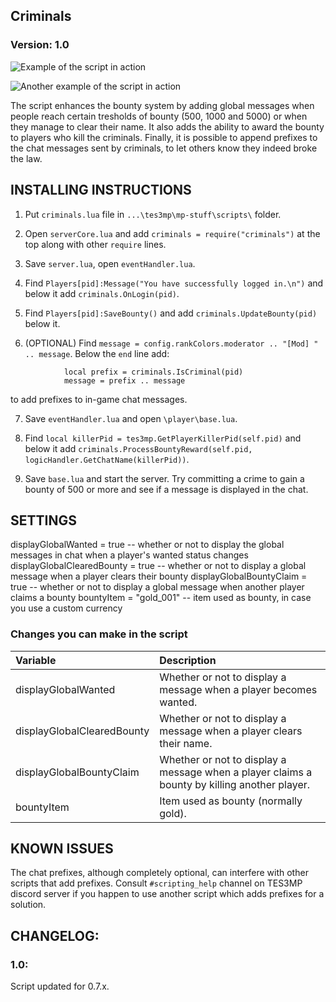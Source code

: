 ## Criminals
### Version: 1.0

![Example of the script in action](https://i.imgur.com/9wvbkro.png)

![Another example of the script in action](https://i.imgur.com/RKjTDpf.png)

The script enhances the bounty system by adding global messages when people reach certain tresholds of bounty (500, 1000 and 5000) or when they manage to clear their name. It also adds the ability to award the bounty to players who kill the criminals. Finally, it is possible to append prefixes to the chat messages sent by criminals, to let others know they indeed broke the law.


## INSTALLING INSTRUCTIONS

1) Put `criminals.lua` file in `...\tes3mp\mp-stuff\scripts\` folder.

2) Open `serverCore.lua` and add `criminals = require("criminals")` at the top along with other `require` lines.

3) Save `server.lua`, open `eventHandler.lua`.

4) Find `Players[pid]:Message("You have successfully logged in.\n")` and below it add `criminals.OnLogin(pid)`.

5) Find `Players[pid]:SaveBounty()` and add `criminals.UpdateBounty(pid)` below it.

6) (OPTIONAL) Find `message = config.rankColors.moderator .. "[Mod] " .. message`. Below the `end` line add:
```
            local prefix = criminals.IsCriminal(pid)
            message = prefix .. message
```
to add prefixes to in-game chat messages.

7) Save `eventHandler.lua` and open `\player\base.lua`.

8) Find `local killerPid = tes3mp.GetPlayerKillerPid(self.pid)` and below it add `criminals.ProcessBountyReward(self.pid, logicHandler.GetChatName(killerPid))`.

9) Save `base.lua` and start the server. Try committing a crime to gain a bounty of 500 or more and see if a message is displayed in the chat.

## SETTINGS
displayGlobalWanted = true -- whether or not to display the global messages in chat when a player's wanted status changes
displayGlobalClearedBounty = true -- whether or not to display a global message when a player clears their bounty
displayGlobalBountyClaim = true -- whether or not to display a global message when another player claims a bounty
bountyItem = "gold_001" -- item used as bounty, in case you use a custom currency
### Changes you can make in the script
|Variable|Description|
|:----|:-----|
|displayGlobalWanted|Whether or not to display a message when a player becomes wanted.|
|displayGlobalClearedBounty|Whether or not to display a message when a player clears their name.|
|displayGlobalBountyClaim|Whether or not to display a message when a player claims a bounty by killing another player.|
|bountyItem|Item used as bounty (normally gold).|

## KNOWN ISSUES

The chat prefixes, although completely optional, can interfere with other scripts that add prefixes. Consult `#scripting_help` channel on TES3MP discord server if you happen to use another script which adds prefixes for a solution.

## CHANGELOG:
### 1.0:
Script updated for 0.7.x.